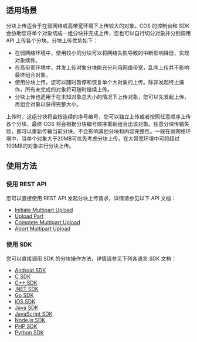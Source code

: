 ## 适用场景

分块上传适合于在弱网络或高带宽环境下上传较大的对象。COS 的控制台和 SDK 会协助您将单个对象切成一组分块并完成上传，您也可以自行切分对象并分别调用 API 上传各个分块。分块上传优势如下：

- 在弱网络环境中，使用较小的分块可以将网络失败导致的中断影响降低，实现对象续传。
- 在高带宽环境中，并发上传对象分块能充分利用网络带宽，乱序上传并不影响最终组合对象。
- 使用分块上传，您可以随时暂停和恢复单个大对象的上传。除非发起终止操作，所有未完成的对象将可随时继续上传。
- 分块上传也适用于在未知对象总大小的情况下上传对象，您可以先发起上传，再组合对象以获得完整大小。

上传时，这组分块将会按连续的序号编号，您可以独立上传或者按照任意顺序上传各个分块，最终 COS 将会根据分块编号顺序重新组合出该对象。任意分块传输失败，都可以重新传输当前分块，不会影响其他分块和内容完整性。一般在弱网络环境中，当单个对象大于20MB可优先考虑分块上传，在大带宽环境中可将超过100MB的对象进行分块上传。

## 使用方法

### 使用 REST API

您可以直接使用 REST API 发起分块上传请求，详情请参见以下 API 文档：

- [Initiate Multipart Upload](https://cloud.tencent.com/document/product/436/7746)
- [Upload Part](https://cloud.tencent.com/document/product/436/7750)
- [Complete Multipart Upload](https://cloud.tencent.com/document/product/436/7742)
- [Abort Multipart Upload](https://cloud.tencent.com/document/product/436/7740)

### 使用 SDK

您可以直接调用 SDK 的分块操作方法，详情请参见下列各语言 SDK 文档：

- [Android SDK](https://cloud.tencent.com/document/product/436/34536#.E5.88.86.E5.9D.97.E6.93.8D.E4.BD.9C)
- [C SDK](https://cloud.tencent.com/document/product/436/35558#.E5.88.86.E5.9D.97.E6.93.8D.E4.BD.9C)
- [C++ SDK](https://cloud.tencent.com/document/product/436/35161#.E5.88.86.E5.9D.97.E6.93.8D.E4.BD.9C)
- [.NET SDK](https://cloud.tencent.com/document/product/436/32869#.E5.88.86.E5.9D.97.E6.93.8D.E4.BD.9C)
- [Go SDK](https://cloud.tencent.com/document/product/436/35057#.E5.88.86.E5.9D.97.E6.93.8D.E4.BD.9C)
- [iOS SDK](https://cloud.tencent.com/document/product/436/34107#.E5.88.86.E5.9D.97.E6.93.8D.E4.BD.9C)
- [Java SDK](https://cloud.tencent.com/document/product/436/35215#.E5.88.86.E5.9D.97.E6.93.8D.E4.BD.9C)
- [JavaScript SDK](https://cloud.tencent.com/document/product/436/35649#.E5.88.86.E5.9D.97.E6.93.8D.E4.BD.9C)
- [Node.js SDK](https://cloud.tencent.com/document/product/436/36119#.E6.9F.A5.E8.AF.A2.E5.88.86.E5.9D.97.E4.B8.8A.E4.BC.A0)
- [PHP SDK](https://cloud.tencent.com/document/product/436/34282#.E5.88.86.E5.9D.97.E6.93.8D.E4.BD.9C)
- [Python SDK](https://cloud.tencent.com/document/product/436/35151#.E5.88.86.E5.9D.97.E6.93.8D.E4.BD.9C)
